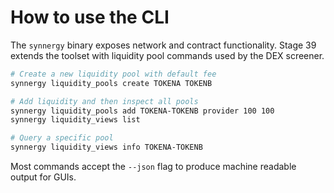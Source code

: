 # How to use the CLI

The `synnergy` binary exposes network and contract functionality.
Stage 39 extends the toolset with liquidity pool commands used by the DEX screener.

```bash
# Create a new liquidity pool with default fee
synnergy liquidity_pools create TOKENA TOKENB

# Add liquidity and then inspect all pools
synnergy liquidity_pools add TOKENA-TOKENB provider 100 100
synnergy liquidity_views list

# Query a specific pool
synnergy liquidity_views info TOKENA-TOKENB
```

Most commands accept the `--json` flag to produce machine readable output for GUIs.
